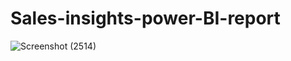 # Sales-insights-power-BI-report
![Screenshot (2514)](https://user-images.githubusercontent.com/49513655/107150354-68834e00-6983-11eb-97a8-e93b497e422f.png)
